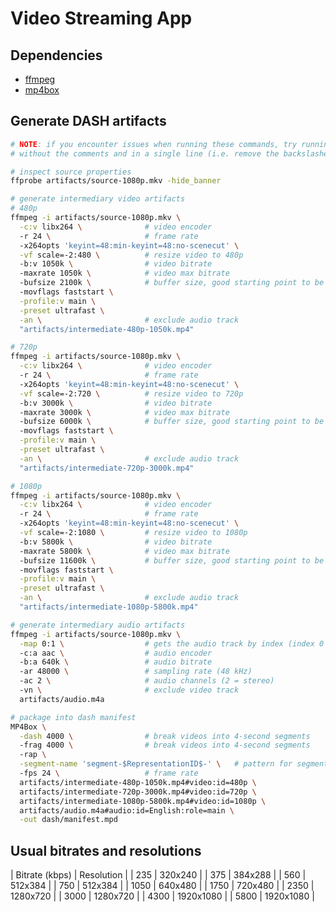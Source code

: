 # Video Streaming App

## Dependencies

- [ffmpeg](https://ffmpeg.org/)
- [mp4box](https://github.com/gpac/gpac/wiki/mp4box-filters)

## Generate DASH artifacts

```bash
# NOTE: if you encounter issues when running these commands, try running them
# without the comments and in a single line (i.e. remove the backslashes)

# inspect source properties
ffprobe artifacts/source-1080p.mkv -hide_banner

# generate intermediary video artifacts
# 480p
ffmpeg -i artifacts/source-1080p.mkv \
  -c:v libx264 \              # video encoder
  -r 24 \                     # frame rate
  -x264opts 'keyint=48:min-keyint=48:no-scenecut' \
  -vf scale=-2:480 \          # resize video to 480p
  -b:v 1050k \                # video bitrate
  -maxrate 1050k \            # video max bitrate
  -bufsize 2100k \            # buffer size, good starting point to be double the bitrate
  -movflags faststart \
  -profile:v main \
  -preset ultrafast \
  -an \                       # exclude audio track
  "artifacts/intermediate-480p-1050k.mp4"

# 720p
ffmpeg -i artifacts/source-1080p.mkv \
  -c:v libx264 \              # video encoder
  -r 24 \                     # frame rate
  -x264opts 'keyint=48:min-keyint=48:no-scenecut' \
  -vf scale=-2:720 \          # resize video to 720p
  -b:v 3000k \                # video bitrate
  -maxrate 3000k \            # video max bitrate
  -bufsize 6000k \            # buffer size, good starting point to be double the bitrate
  -movflags faststart \
  -profile:v main \
  -preset ultrafast \
  -an \                       # exclude audio track
  "artifacts/intermediate-720p-3000k.mp4"

# 1080p
ffmpeg -i artifacts/source-1080p.mkv \
  -c:v libx264 \              # video encoder
  -r 24 \                     # frame rate
  -x264opts 'keyint=48:min-keyint=48:no-scenecut' \
  -vf scale=-2:1080 \         # resize video to 1080p
  -b:v 5800k \                # video bitrate
  -maxrate 5800k \            # video max bitrate
  -bufsize 11600k \           # buffer size, good starting point to be double the bitrate
  -movflags faststart \
  -profile:v main \
  -preset ultrafast \
  -an \                       # exclude audio track
  "artifacts/intermediate-1080p-5800k.mp4"

# generate intermediary audio artifacts
ffmpeg -i artifacts/source-1080p.mkv \
  -map 0:1 \                  # gets the audio track by index (index 0 is the video)
  -c:a aac \                  # audio encoder
  -b:a 640k \                 # audio bitrate
  -ar 48000 \                 # sampling rate (48 kHz)
  -ac 2 \                     # audio channels (2 = stereo)
  -vn \                       # exclude video track
  artifacts/audio.m4a

# package into dash manifest
MP4Box \
  -dash 4000 \                # break videos into 4-second segments
  -frag 4000 \                # break videos into 4-second segments
  -rap \
  -segment-name 'segment-$RepresentationID$-' \   # pattern for segment names
  -fps 24 \                   # frame rate
  artifacts/intermediate-480p-1050k.mp4#video:id=480p \
  artifacts/intermediate-720p-3000k.mp4#video:id=720p \
  artifacts/intermediate-1080p-5800k.mp4#video:id=1080p \
  artifacts/audio.m4a#audio:id=English:role=main \
  -out dash/manifest.mpd
```

## Usual bitrates and resolutions

<!-- prettier-ignore-start -->
| Bitrate (kbps) | Resolution |
| 235            | 320x240    |
| 375            | 384x288    |
| 560            | 512x384    |
| 750            | 512x384    |
| 1050           | 640x480    |
| 1750           | 720x480    |
| 2350           | 1280x720   |
| 3000           | 1280x720   |
| 4300           | 1920x1080  |
| 5800           | 1920x1080  |
<!-- prettier-ignore-end -->
